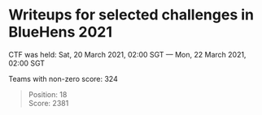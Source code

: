 # Writeups for selected challenges in BlueHens 2021

CTF was held: Sat, 20 March 2021, 02:00 SGT — Mon, 22 March 2021, 02:00 SGT

Teams with non-zero score: 324

> Position: 18<br/>
> Score: 2381
